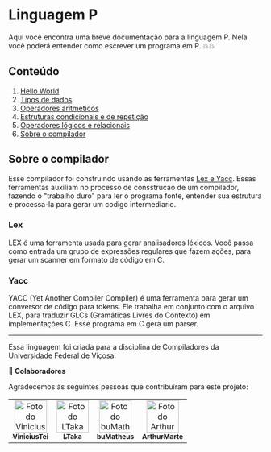 # Linguagem P

Aqui você encontra uma breve documentação para a linguagem P. Nela você poderá entender como escrever um programa em P. 💥💥

## Conteúdo

1. [Hello World](hello-world.md)
2. [Tipos de dados](tipos-dados.md)
3. [Operadores aritméticos](operadores-aritmeticos.md)
4. [Estruturas condicionais e de repetição](estruturas-condicionais.md)
5. [Operadores lógicos e relacionais](operadores-logicos.md)
6. [Sobre o compilador](sobre.md)

## Sobre o compilador

Esse compilador foi construindo usando as ferramentas [Lex e Yacc](http://dinosaur.compilertools.net/). Essas ferramentas auxiliam no processo de consstrucao de um compilador, fazendo o "trabalho duro"  para ler o programa fonte, entender sua estrutura e processa-la para gerar um codigo intermediario.

### Lex

LEX é uma ferramenta usada para gerar analisadores léxicos. Você passa como entrada um grupo de expressões regulares que fazem ações, para gerar um scanner em formato de código em C.

### Yacc

YACC (Yet Another Compiler Compiler) é uma ferramenta para gerar um conversor de código para tokens. Ele trabalha em conjunto com o arquivo LEX, para traduzir GLCs (Gramáticas Livres do Contexto) em implementações C. Esse programa em C gera um parser.

---

Essa linguagem foi criada para a disciplina de Compiladores da Universidade Federal de Viçosa.

**🤝 Colaboradores**

Agradecemos às seguintes pessoas que contribuíram para este projeto:

<table>
  <tr>
    <td align="center">
      <a href="https://github.com/ViniciusTei">
        <img src="https://github.com/ViniciusTei.png" width="64px;" alt="Foto do Vinicius no GitHub"/><br>
        <sub>
          <b>ViniciusTei</b>
        </sub>
      </a>
    </td>
    <td align="center">
      <a href="https://github.com/LTaka">
        <img src="https://github.com/LTaka.png" width="64px;" alt="Foto do LTaka no GitHub"/><br>
        <sub>
          <b>LTaka</b>
        </sub>
      </a>
    </td>
    <td align="center">
      <a href="https://github.com/buMatheus">
        <img src="https://github.com/buMatheus.png" width="64px;" alt="Foto do buMatheus no GitHub"/><br>
        <sub>
          <b>buMatheus</b>
        </sub>
      </a>
    </td>
    <td align="center">
      <a href="https://github.com/ArthurMarte">
        <img src="https://github.com/ArthurMarte.png" width="64px;" alt="Foto do ArthurMarte no GitHub"/><br>
        <sub>
          <b>ArthurMarte</b>
        </sub>
      </a>
    </td>
  </tr>
</table>